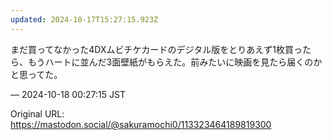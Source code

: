 ```yaml
---
updated: 2024-10-17T15:27:15.923Z
---
```


<p>まだ買ってなかった4DXムビチケカードのデジタル版をとりあえず1枚買ったら、もうハートに並んだ3面壁紙がもらえた。前みたいに映画を見たら届くのかと思ってた。</p>

&mdash; 2024-10-18 00:27:15 JST

Original URL: https://mastodon.social/@sakuramochi0/113323464189819300
